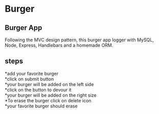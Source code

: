 # Burger
## Burger App
Following the MVC design pattern, this burger app logger with MySQL, Node, Express, Handlebars and a homemade ORM.
## steps
*add your favorite burger
<br>
*click on submit button
<br>
*your burger will be added on the left side
<br>
*click on the button to devour it
<br>
*your burger will be added on the right size
<br>
*To erase the burger click on delete icon
<br>
*your favorite burger should  erase 